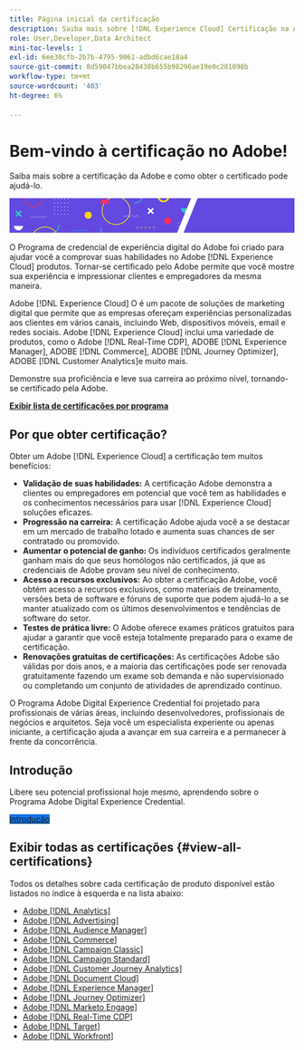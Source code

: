 ```yaml
---
title: Página inicial da certificação
description: Saiba mais sobre [!DNL Experience Cloud] Certificação na Adobe. Descubra o que ser certificado pode fazer por você.
role: User,Developer,Data Architect
mini-toc-levels: 1
exl-id: 6ee30cfb-2b7b-4795-9061-adbd6cae18a4
source-git-commit: 8d59047bbea28438b655b98296ae19e0c281098b
workflow-type: tm+mt
source-wordcount: '403'
ht-degree: 6%

---
```


# Bem-vindo à certificação no Adobe!

Saiba mais sobre a certificação da Adobe e como obter o certificado pode ajudá-lo.

![Banner](/help/certifications/assets/home_banner_smallwide.png)

O Programa de credencial de experiência digital do Adobe foi criado para ajudar você a comprovar suas habilidades no Adobe [!DNL Experience Cloud] produtos. Tornar-se certificado pelo Adobe permite que você mostre sua experiência e impressionar clientes e empregadores da mesma maneira.

Adobe [!DNL Experience Cloud] O é um pacote de soluções de marketing digital que permite que as empresas ofereçam experiências personalizadas aos clientes em vários canais, incluindo Web, dispositivos móveis, email e redes sociais. Adobe [!DNL Experience Cloud] inclui uma variedade de produtos, como o Adobe [!DNL Real-Time CDP], ADOBE [!DNL Experience Manager], ADOBE [!DNL Commerce], ADOBE [!DNL Journey Optimizer], ADOBE [!DNL Customer Analytics]e muito mais.

Demonstre sua proficiência e leve sua carreira ao próximo nível, tornando-se certificado pela Adobe.

[**Exibir lista de certificações por programa**](#view-all-certifications)

## Por que obter certificação?

Obter um Adobe [!DNL Experience Cloud] a certificação tem muitos benefícios:

* **Validação de suas habilidades:** A certificação Adobe demonstra a clientes ou empregadores em potencial que você tem as habilidades e os conhecimentos necessários para usar [!DNL Experience Cloud] soluções eficazes.
* **Progressão na carreira:** A certificação Adobe ajuda você a se destacar em um mercado de trabalho lotado e aumenta suas chances de ser contratado ou promovido.
* **Aumentar o potencial de ganho:** Os indivíduos certificados geralmente ganham mais do que seus homólogos não certificados, já que as credenciais de Adobe provam seu nível de conhecimento.
* **Acesso a recursos exclusivos:** Ao obter a certificação Adobe, você obtém acesso a recursos exclusivos, como materiais de treinamento, versões beta de software e fóruns de suporte que podem ajudá-lo a se manter atualizado com os últimos desenvolvimentos e tendências de software do setor.
* **Testes de prática livre:** O Adobe oferece exames práticos gratuitos para ajudar a garantir que você esteja totalmente preparado para o exame de certificação.
* **Renovações gratuitas de certificações:** As certificações Adobe são válidas por dois anos, e a maioria das certificações pode ser renovada gratuitamente fazendo um exame sob demanda e não supervisionado ou completando um conjunto de atividades de aprendizado contínuo.

O Programa Adobe Digital Experience Credential foi projetado para profissionais de várias áreas, incluindo desenvolvedores, profissionais de negócios e arquitetos. Seja você um especialista experiente ou apenas iniciante, a certificação ajuda a avançar em sua carreira e a permanecer à frente da concorrência.

## Introdução

Libere seu potencial profissional hoje mesmo, aprendendo sobre o Programa Adobe Digital Experience Credential.

<a href="https://experienceleague.adobe.com/docs/certification/certification/getting-started.html" target="_blank" class="spectrum-Button spectrum-Button--fill spectrum-Button--accent spectrum-Button--sizeM is-margin-bottom-big-big at-element-click-tracking" style="background-color:#1473E6"><span class="spectrum-Button-label has-no-wrap">Introdução</span></a>

## Exibir todas as certificações {#view-all-certifications}

Todos os detalhes sobre cada certificação de produto disponível estão listados no índice à esquerda e na lista abaixo:

* [Adobe [!DNL Analytics]](/help/certifications/aa/aa-overview.md)
* [Adobe [!DNL Advertising]](/help/certifications/aac/aac-overview.md)
* [Adobe [!DNL Audience Manager]](/help/certifications/aam/aam-overview.md)
* [Adobe [!DNL Commerce]](/help/certifications/ac/ac-overview.md)
* [Adobe [!DNL Campaign Classic]](/help/certifications/acc/acc-overview.md)
* [Adobe [!DNL Campaign Standard]](/help/certifications/acs/acs-overview.md)
* [Adobe [!DNL Customer Journey Analytics]](/help/certifications/acja/acja-overview.md)
* [Adobe [!DNL Document Cloud]](/help/certifications/adc/adc-overview.md)
* [Adobe [!DNL Experience Manager]](/help/certifications/aem/aem-overview.md)
* [Adobe [!DNL Journey Optimizer]](/help/certifications/ajo/ajo-overview.md)
* [Adobe [!DNL Marketo Engage]](/help/certifications/ame/ame-overview.md)
* [Adobe [!DNL Real-Time CDP]](/help/certifications/rtcdp/rtcdp-overview.md)
* [Adobe [!DNL Target]](/help/certifications/at/at-overview.md)
* [Adobe [!DNL Workfront]](/help/certifications/aw/aw-overview.md)
